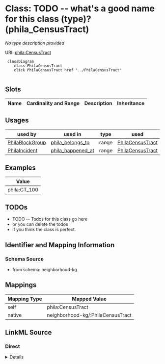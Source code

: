 

# Class: TODO -- what's a good name for this class (type)? (phila_CensusTract)


_No type description provided_





URI: [phila:CensusTract](https://metadata.phila.gov/CensusTract)






```mermaid
 classDiagram
    class PhilaCensusTract
    click PhilaCensusTract href "../PhilaCensusTract"
      
```




<!-- no inheritance hierarchy -->


## Slots

| Name | Cardinality and Range | Description | Inheritance |
| ---  | --- | --- | --- |





## Usages

| used by | used in | type | used |
| ---  | --- | --- | --- |
| [PhilaBlockGroup](../classes/PhilaBlockGroup.md) | [phila_belongs_to](../slots/phila_belongs_to.md) | range | [PhilaCensusTract](../classes/PhilaCensusTract.md) |
| [PhilaIncident](../classes/PhilaIncident.md) | [phila_happened_at](../slots/phila_happened_at.md) | range | [PhilaCensusTract](../classes/PhilaCensusTract.md) |







## Examples

| Value |
| --- |
| phila:CT_100 |

## TODOs

* TODO -- Todos for this class go here
* or you can delete the todos
* if you think the class is perfect.

## Identifier and Mapping Information







### Schema Source


* from schema: neighborhood-kg




## Mappings

| Mapping Type | Mapped Value |
| ---  | ---  |
| self | phila:CensusTract |
| native | neighborhood-kg/:PhilaCensusTract |







## LinkML Source

<!-- TODO: investigate https://stackoverflow.com/questions/37606292/how-to-create-tabbed-code-blocks-in-mkdocs-or-sphinx -->

### Direct

<details>
```yaml
name: phila_CensusTract
description: No type description provided
title: TODO -- what's a good name for this class (type)?
todos:
- TODO -- Todos for this class go here
- or you can delete the todos
- if you think the class is perfect.
notes:
- Class with 361 occurences.
examples:
- value: phila:CT_100
from_schema: neighborhood-kg
rank: 1000
class_uri: phila:CensusTract

```
</details>

### Induced

<details>
```yaml
name: phila_CensusTract
description: No type description provided
title: TODO -- what's a good name for this class (type)?
todos:
- TODO -- Todos for this class go here
- or you can delete the todos
- if you think the class is perfect.
notes:
- Class with 361 occurences.
examples:
- value: phila:CT_100
from_schema: neighborhood-kg
rank: 1000
class_uri: phila:CensusTract

```
</details>